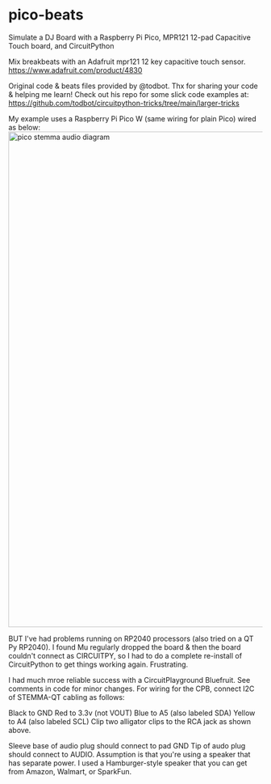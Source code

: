 # pico-beats
Simulate a DJ Board with a Raspberry Pi Pico, MPR121 12-pad Capacitive Touch board, and CircuitPython

Mix breakbeats with an Adafruit mpr121 12 key capacitive touch sensor. https://www.adafruit.com/product/4830

Original code & beats files provided by @todbot. Thx for sharing your code & helping me learn! Check out his repo for some slick code examples at: https://github.com/todbot/circuitpython-tricks/tree/main/larger-tricks

My example uses a Raspberry Pi Pico W (same wiring for plain Pico) wired as below:
<img width="980" alt="pico stemma audio diagram" src="https://user-images.githubusercontent.com/20801687/221918995-33564c58-bb4b-43dc-88bb-013e9897aa3a.png">

BUT I've had problems running on RP2040 processors (also tried on a QT Py RP2040). I found Mu regularly dropped the board & then the board couldn't connect as CIRCUITPY, so I had to do a complete re-install of CircuitPython to get things working again. Frustrating.

I had much mroe reliable success with a CircuitPlayground Bluefruit. See comments in code for minor changes. For wiring for the CPB, connect I2C of STEMMA-QT cabling as follows:

Black to GND
Red to 3.3v (not VOUT)
Blue to A5 (also labeled SDA)
Yellow to A4 (also labeled SCL)
Clip two alligator clips to the RCA jack as shown above.

Sleeve base of audio plug should connect to pad GND
Tip of audo plug should connect to AUDIO. Assumption is that you're using a speaker that has separate power. I used a Hamburger-style speaker that you can get from Amazon, Walmart, or SparkFun.
